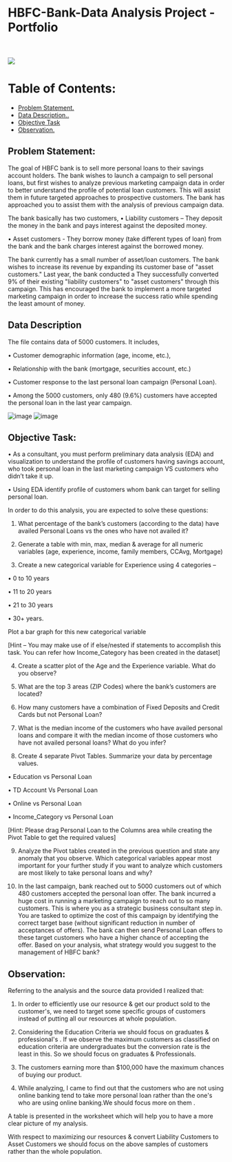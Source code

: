 # HBFC-Bank-Data Analysis Project - Portfolio
<br>
<br>

<img src = "https://images.unsplash.com/photo-1501167786227-4cba60f6d58f?q=80&w=1000&auto=format&fit=crop&ixlib=rb-4.0.3&ixid=M3wxMjA3fDB8MHxzZWFyY2h8Mnx8YmFua3xlbnwwfHwwfHx8MA%3D%3D">


# Table of Contents:
  - [Problem Statement.](#problem-statement)
  - [Data Description..](#data-description)
  - [Objective Task](#objective-task)
  - [Observation.](#observation)

## Problem Statement:

The goal of HBFC bank is to sell more personal loans to their savings account holders. The bank wishes to launch a campaign to sell personal loans, but first wishes to analyze previous marketing campaign data in order to better understand the profile of potential loan customers. This will assist them in future targeted approaches to prospective customers. The bank has approached you to assist them with the analysis of previous campaign data.

The bank basically has two customers,
• Liability customers – They deposit the money in the bank and pays interest against 
the deposited money.

• Asset customers - They borrow money (take different types of loan) from the bank 
and the bank charges interest against the borrowed money.

The bank currently has a small number of asset/loan customers. The bank wishes to increase its revenue by expanding its customer base of "asset customers." Last year, the bank conducted a
They successfully converted 9% of their existing "liability customers" to "asset customers" through this campaign. This has encouraged the bank to implement a more targeted marketing campaign in order to increase the success ratio while spending the least amount of money.



## Data Description

The file contains data of 5000 customers. It includes, 

• Customer demographic information (age, income, etc.), 

• Relationship with the bank (mortgage, securities account, etc.) 

• Customer response to the last personal loan campaign (Personal Loan). 

 • Among the 5000 customers, only 480 (9.6%) customers have accepted the personal loan in the last year campaign.


![image](https://github.com/Ginga1402/HBFC_Bank_Analysis/assets/130181481/e355356d-1c9f-4b94-8882-64a92785aea8)
![image](https://github.com/Ginga1402/HBFC_Bank_Analysis/assets/130181481/1478b072-ce21-4c6b-9f38-7ac447913ad1)



## Objective Task:

• As a consultant, you must perform preliminary data analysis (EDA) and visualization to  understand the profile of customers having savings account, who took personal loan in the last marketing campaign VS customers who didn’t take it up.

• Using EDA identify profile of customers whom bank can target for selling personal loan.

In order to do this analysis, you are expected to solve these questions:

1) What percentage of the bank’s customers (according to the data) have availed  Personal Loans vs the ones who have not availed it?

2) Generate a table with min, max, median & average for all numeric variables (age, experience, income, family members, CCAvg, Mortgage)

3) Create a new categorical variable for Experience using 4 categories –

• 0 to 10 years 

• 11 to 20 years 

• 21 to 30 years 

• 30+ years.

Plot a bar graph for this new categorical variable

[Hint – You may make use of if else/nested if statements to accomplish this task. You  can refer how Income_Category has been created in the dataset]


4) Create a scatter plot of the Age and the Experience variable. What do you observe?

5) What are the top 3 areas (ZIP Codes) where the bank’s customers are located?

6) How many customers have a combination of Fixed Deposits and Credit Cards but not Personal Loan?

7) What is the median income of the customers who have availed personal loans and compare it with the median income of those customers who have not availed personal loans? What do you infer?

8) Create 4 separate Pivot Tables. Summarize your data by percentage values.

• Education vs Personal Loan

• TD Account Vs Personal Loan

• Online vs Personal Loan

• Income_Category vs Personal Loan

[Hint: Please drag Personal Loan to the Columns area while creating the Pivot Table to get the required values]

9) Analyze the Pivot tables created in the previous question and state any anomaly that you observe. Which categorical variables appear most important for your further study if you want to analyze which customers are most likely to take personal loans and why?

10) In the last campaign, bank reached out to 5000 customers out of which 480 customers accepted the personal loan offer. The bank incurred a huge cost in running a marketing campaign to reach out to so many customers. This is where you as a strategic business consultant step in. You are tasked to optimize the cost of this campaign by identifying 
the correct target base (without significant reduction in number of acceptances of offers). The bank can then send Personal Loan offers to these target customers who have a higher chance of accepting the offer. Based on your analysis, what strategy would you suggest to the management of HBFC bank?

## Observation:

 Referring to the analysis and the source data provided I realized that:
                                                                                                                             
1. In order to efficiently use our resource & get our product sold to the customer's, we need to target some specific groups of customers instead of putting all our resources at whole population. 

2. Considering the Education Criteria we should focus on graduates & professional's . If we observe the maximum customers as classified on education criteria are undergraduates but the conversion rate is the least in this. So we should focus on graduates & Professionals.

3. The customers earning more than $100,000  have the maximum chances of buying our product.                 

4. While analyzing, I came to find out that the customers who are not using online banking  tend to take more personal loan rather than the one's who are using online banking.We should focus more on them .


A table is presented in the worksheet which will help you to have a more clear picture of my analysis.

With respect to maximizing  our  resources & convert Liability Customers to Asset Customers we should focus on the above samples of customers rather than the whole population.
